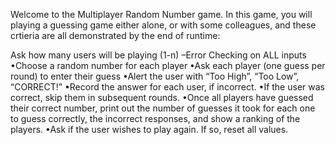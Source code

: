 Welcome to the Multiplayer Random Number game. In this game, you will playing a guessing game either alone, or with some colleagues, and these crtieria are all demonstrated by the end of runtime:

Ask how many users will be playing (1-n)
–Error Checking on ALL inputs
•Choose a random number for each player
•Ask each player (one guess per round) to enter their guess
•Alert the user with “Too High”, “Too Low”, “CORRECT!”
•Record the answer for each user, if incorrect.
•If the user was correct, skip them in subsequent rounds.
•Once all players have guessed their correct number, print out the number of guesses it took for each one to guess correctly, the incorrect responses, and show a ranking of the players.
•Ask if the user wishes to play again.  If so, reset all values.

